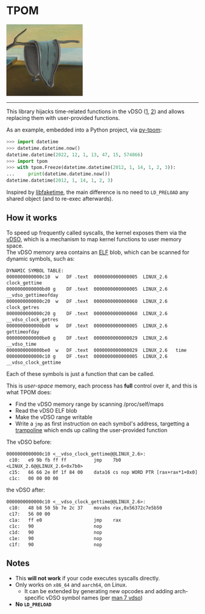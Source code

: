 # TPOM
![Melting clock](/melting-clock.jpg?raw=true "Melting clock")

----

This library hijacks time-related functions in the vDSO ([1](https://man7.org/linux/man-pages/man7/vdso.7.html), [2](https://en.wikipedia.org/wiki/VDSO)) and allows replacing them with user-provided functions.


As an example, embedded into a Python project, via [py-tpom](https://github.com/davidventura/tpom):

```python
>>> import datetime
>>> datetime.datetime.now()
datetime.datetime(2022, 12, 1, 13, 47, 15, 574866)
>>> import tpom
>>> with tpom.Freeze(datetime.datetime(2012, 1, 14, 1, 2, 3)):
...     print(datetime.datetime.now())
datetime.datetime(2012, 1, 14, 1, 2, 3)
```

Inspired by [libfaketime](https://github.com/wolfcw/libfaketime), the main difference is no need to `LD_PRELOAD` any shared object (and to re-exec afterwards).

## How it works

To speed up frequently called syscalls, the kernel exposes them via the [vDSO](https://en.wikipedia.org/wiki/VDSO), which is a mechanism to map kernel functions to user memory space.  
The vDSO memory area contains an [ELF](https://en.wikipedia.org/wiki/Executable_and_Linkable_Format) blob, which can be scanned for dynamic symbols, such as:

```
DYNAMIC SYMBOL TABLE:
0000000000000c10  w   DF .text  0000000000000005  LINUX_2.6   clock_gettime
0000000000000bd0 g    DF .text  0000000000000005  LINUX_2.6   __vdso_gettimeofday
0000000000000c20  w   DF .text  0000000000000060  LINUX_2.6   clock_getres
0000000000000c20 g    DF .text  0000000000000060  LINUX_2.6   __vdso_clock_getres
0000000000000bd0  w   DF .text  0000000000000005  LINUX_2.6   gettimeofday
0000000000000be0 g    DF .text  0000000000000029  LINUX_2.6   __vdso_time
0000000000000be0  w   DF .text  0000000000000029  LINUX_2.6   time
0000000000000c10 g    DF .text  0000000000000005  LINUX_2.6   __vdso_clock_gettime
```

Each of these symbols is just a function that can be called.

This is *user-space* memory, each process has **full** control over it, and this is what TPOM does:

* Find the vDSO memory range by scanning /proc/self/maps
* Read the vDSO ELF blob
* Make the vDSO range writable
* Write a `jmp` as first instruction on each symbol's address, targetting a [trampoline](https://en.wikipedia.org/wiki/Trampoline_(computing)) which ends up calling the user-provided function

The vDSO before:

```
0000000000000c10 <__vdso_clock_gettime@@LINUX_2.6>:
 c10:	e9 9b fb ff ff       	jmp    7b0 <LINUX_2.6@@LINUX_2.6+0x7b0>
 c15:	66 66 2e 0f 1f 84 00 	data16 cs nop WORD PTR [rax+rax*1+0x0]
 c1c:	00 00 00 00 
```

the vDSO after:

```
0000000000000c10 <__vdso_clock_gettime@@LINUX_2.6>:
 c10:	48 b8 50 5b 7e 2c 37 	movabs rax,0x56372c7e5b50
 c17:	56 00 00 
 c1a:	ff e0                	jmp    rax
 c1c:	90                   	nop
 c1d:	90                   	nop
 c1e:	90                   	nop
 c1f:	90                   	nop
```

## Notes

* This **will not work** if your code executes syscalls directly.
* Only works on `x86_64` and `aarch64`, on Linux.
    * It can be extended by generating new opcodes and adding arch-specific vDSO symbol names (per [man 7 vdso](https://man7.org/linux/man-pages/man7/vdso.7.html))
* **No `LD_PRELOAD`**
